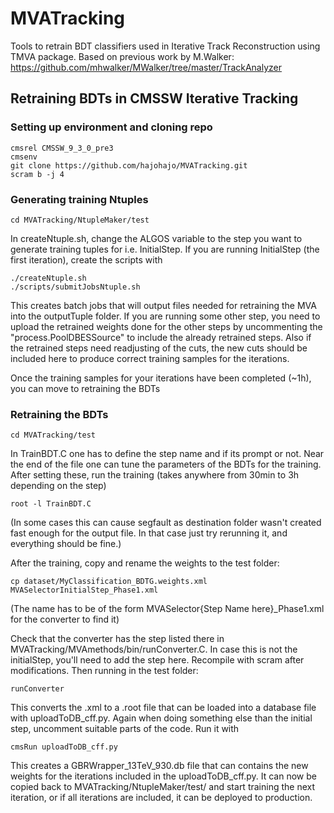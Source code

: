 # MVATracking
Tools to retrain BDT classifiers used in Iterative Track Reconstruction using TMVA package. Based on previous work by M.Walker: https://github.com/mhwalker/MWalker/tree/master/TrackAnalyzer

## Retraining BDTs in CMSSW Iterative Tracking

### Setting up environment and cloning repo
```
cmsrel CMSSW_9_3_0_pre3
cmsenv
git clone https://github.com/hajohajo/MVATracking.git
scram b -j 4
```
### Generating training Ntuples

```
cd MVATracking/NtupleMaker/test
```
In createNtuple.sh, change the ALGOS variable to the step you want to generate training tuples for i.e. InitialStep. If you are running InitialStep (the first iteration), create the scripts with
```
./createNtuple.sh
./scripts/submitJobsNtuple.sh
```

This creates batch jobs that will output files needed for retraining the MVA into the outputTuple folder. If you are running some other step, you need to upload the retrained weights done for the other steps by uncommenting the "process.PoolDBESSource" to include the already retrained steps. Also if the retrained steps need readjusting of the cuts, the new cuts should be included here to produce correct training samples for the iterations.

Once the training samples for your iterations have been completed (~1h), you can move to retraining the BDTs

### Retraining the BDTs
```
cd MVATracking/test
```
In TrainBDT.C one has to define the step name and if its prompt or not. Near the end of the file one can tune the parameters of the BDTs for the training. After setting these, run the training (takes anywhere from 30min to 3h depending on the step)
```
root -l TrainBDT.C
```
(In some cases this can cause segfault as destination folder wasn't created fast enough for the output file. In that case just try rerunning it, and everything should be fine.)

After the training, copy and rename the weights to the test folder:
```
cp dataset/MyClassification_BDTG.weights.xml MVASelectorInitialStep_Phase1.xml
```
(The name has to be of the form MVASelector{Step Name here}_Phase1.xml for the converter to find it)

Check that the converter has the step listed there in MVATracking/MVAmethods/bin/runConverter.C. In case this is not the initialStep, you'll need to add the step here. Recompile with scram after modifications. Then running in the test folder:
```
runConverter
```
This converts the .xml to a .root file that can be loaded into a database file with uploadToDB_cff.py. Again when doing something else than the initial step, uncomment suitable parts of the code. Run it with
```
cmsRun uploadToDB_cff.py
```
This creates a GBRWrapper_13TeV_930.db file that can contains the new weights for the iterations included in the uploadToDB_cff.py. It can now be copied back to MVATracking/NtupleMaker/test/ and start training the next iteration, or if all iterations are included, it can be deployed to production.

